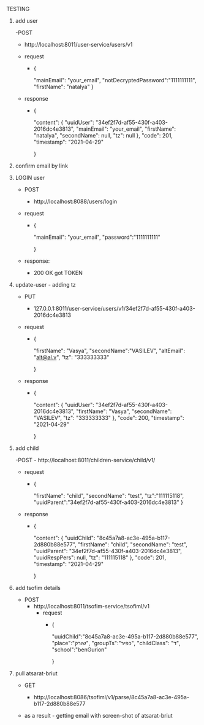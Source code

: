 TESTING
1. add user

   -POST
    - http://localhost:8011/user-service/users/v1
      
    - request
   
        - {
          
          "mainEmail": "your_email",
          "notDecryptedPassword":"1111111111",
          "firstName": "natalya"
        }
          
    - response
   
        - {
          
          "content": {
          "uuidUser": "34ef2f7d-af55-430f-a403-2016dc4e3813",
          "mainEmail": "your_email",
          "firstName": "natalya",
          "secondName": null,
          "tz": null
          },
          "code": 201,
          "timestamp": "2021-04-29"
          
          }

2. confirm email by link
3. LOGIN user
    - POST
        - http://localhost:8088/users/login
    - request
      
        - {
          
          "mainEmail": "your_email",
          "password":"1111111111"
          
          }
    - response:
        - 200 OK
          got TOKEN

4. update-user - adding tz
    - PUT
        - 127.0.0.1:8011/user-service/users/v1/34ef2f7d-af55-430f-a403-2016dc4e3813 
          
    - request
        - {
          
          "firstName": "Vasya",
          "secondName":"VASILEV",
          "altEmail": "alt@al.v",
          "tz": "333333333"
          
          }
          
    - response
        - {
          
          "content": {
          "uuidUser": "34ef2f7d-af55-430f-a403-2016dc4e3813",
          "firstName": "Vasya",
          "secondName": "VASILEV",
          "tz": "333333333"
          },
          "code": 200,
          "timestamp": "2021-04-29"
          
          }

5. add child
   
   -POST
        - http://localhost:8011/children-service/child/v1/
    - request
        - {
          
          "firstName": "child",
          "secondName": "test",
          "tz":"111115118",
          "uuidParent":"34ef2f7d-af55-430f-a403-2016dc4e3813"
          }
   - response
     
        - {
          
          "content": {
          "uuidChild": "8c45a7a8-ac3e-495a-b117-2d880b88e577",
          "firstName": "child",
          "secondName": "test",
          "uuidParent": "34ef2f7d-af55-430f-a403-2016dc4e3813",
          "uuidRespPers": null,
          "tz": "111115118"
          },
          "code": 201,
          "timestamp": "2021-04-29"
          
          }

6. add tsofim details
    - POST
        - http://localhost:8011/tsofim-service/tsofiml/v1
            - request
                - {
                  
                  "uuidChild":"8c45a7a8-ac3e-495a-b117-2d880b88e577",
                  "place":"שורק",
                  "groupTs":"כפיר",
                  "childClass": "ד",
                  "school":"benGurion"
                  
                  }

7. pull atsarat-briut
    - GET
      - http://localhost:8086/tsofiml/v1/parse/8c45a7a8-ac3e-495a-b117-2d880b88e577

    - as a result - getting email with screen-shot of atsarat-briut
    
